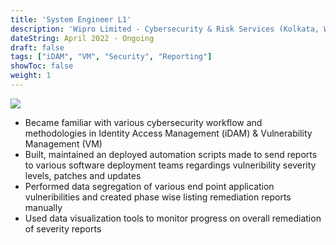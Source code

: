 ```yaml
---
title: 'System Engineer L1'
description: 'Wipro Limited - Cybersecurity & Risk Services (Kolkata, West Bengal)'
dateString: April 2022 - Ongoing 
draft: false
tags: ["iDAM", "VM", "Security", "Reporting"]
showToc: false
weight: 1 
---
```

![](../wipro_colored.svg?width=150&height=150#center)
- Became familiar with various cybersecurity workflow and methodologies in Identity Access Management (iDAM) & Vulnerability Management (VM)
- Built, maintained an deployed automation scripts made to send reports to various software deployment teams regardings vulneribility severity levels, patches and updates
- Performed data segregation of various end point application vulneribilities and created phase wise listing remediation reports manually
- Used data visualization tools to monitor progress on overall remediation of severity reports
